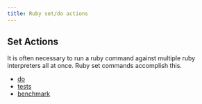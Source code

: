 ```yaml
---
title: Ruby set/do actions
---
```


## Set Actions

It is often necessary to run a ruby command against multiple ruby interpreters all at once.
Ruby set commands accomplish this.

- [do](/set/do/)
- [tests](/set/tests/)
- [benchmark](/set/benchmark/)
